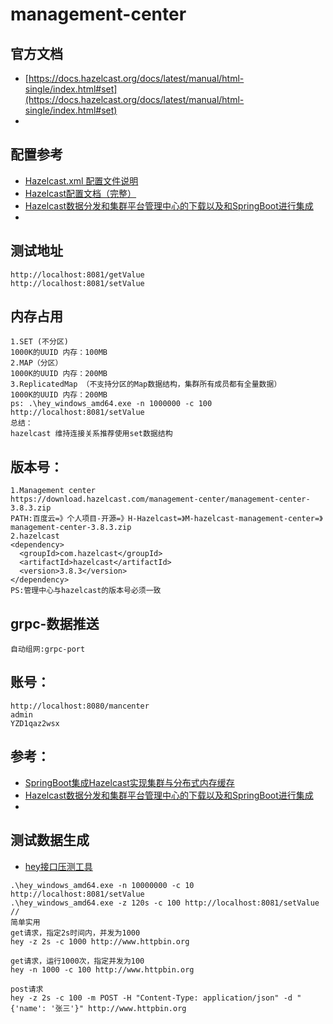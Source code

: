 # management-center

## 官方文档
- [https://docs.hazelcast.org/docs/latest/manual/html-single/index.html#set](https://docs.hazelcast.org/docs/latest/manual/html-single/index.html#set)
- []()

## 配置参考
- [Hazelcast.xml 配置文件说明](https://my.oschina.net/vdroid/blog/754883)
- [Hazelcast配置文档（完整）](https://my.oschina.net/vdroid/blog/754882)
- [Hazelcast数据分发和集群平台管理中心的下载以及和SpringBoot进行集成](https://www.jianshu.com/p/f32a24771d17)
- []()

## 测试地址
```
http://localhost:8081/getValue
http://localhost:8081/setValue
```

## 内存占用
```
1.SET (不分区)
1000K的UUID 内存：100MB     
2.MAP（分区）
1000K的UUID 内存：200MB
3.ReplicatedMap （不支持分区的Map数据结构，集群所有成员都有全量数据）
1000K的UUID 内存：200MB
ps: .\hey_windows_amd64.exe -n 1000000 -c 100 http://localhost:8081/setValue
总结：
hazelcast 维持连接关系推荐使用set数据结构
```

## 版本号：
```
1.Management center
https://download.hazelcast.com/management-center/management-center-3.8.3.zip
PATH:百度云=》个人项目-开源=》H-Hazelcast=》M-hazelcast-management-center=》management-center-3.8.3.zip
2.hazelcast
<dependency>
  <groupId>com.hazelcast</groupId>
  <artifactId>hazelcast</artifactId>
  <version>3.8.3</version>
</dependency>
PS:管理中心与hazelcast的版本号必须一致
```
## grpc-数据推送
```
自动组网:grpc-port
```
## 账号：
```
http://localhost:8080/mancenter
admin
YZD1qaz2wsx
```
## 参考：
- [SpringBoot集成Hazelcast实现集群与分布式内存缓存](https://zhuanlan.zhihu.com/p/51260151)
- [Hazelcast数据分发和集群平台管理中心的下载以及和SpringBoot进行集成](https://www.jianshu.com/p/f32a24771d17)
- []()

## 测试数据生成
- [hey接口压测工具](https://www.jianshu.com/p/43bd10bb925a)
```
.\hey_windows_amd64.exe -n 10000000 -c 10 http://localhost:8081/setValue
.\hey_windows_amd64.exe -z 120s -c 100 http://localhost:8081/setValue
//
简单实用
get请求，指定2s时间内，并发为1000
hey -z 2s -c 1000 http://www.httpbin.org

get请求，运行1000次，指定并发为100
hey -n 1000 -c 100 http://www.httpbin.org

post请求
hey -z 2s -c 100 -m POST -H "Content-Type: application/json" -d "{'name': '张三'}" http://www.httpbin.org
```